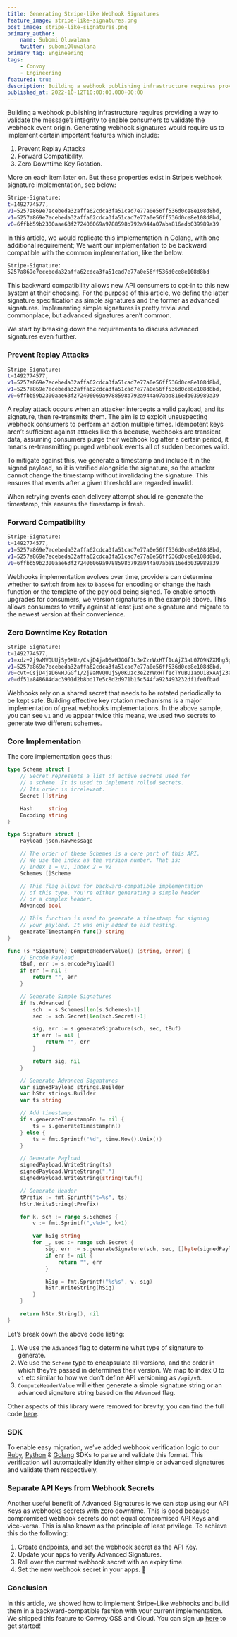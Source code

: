 ```yaml
---
title: Generating Stripe-like Webhook Signatures
feature_image: stripe-like-signatures.png
post_image: stripe-like-signatures.png
primary_author:
    name: Subomi Oluwalana
    twitter: subomiOluwalana
primary_tag: Engineering
tags:
    - Convoy
    - Engineering
featured: true
description: Building a webhook publishing infrastructure requires providing a way to validate the message’s integrity to enable consumers to validate the webhook event origin. In this blog post, Subomi takes us through how Stripe-like signatures are generated.
published_at: 2022-10-12T10:00:00.000+00:00
---
```


Building a webhook publishing infrastructure requires providing a way to validate the message’s integrity to enable consumers to validate the webhook event origin. Generating webhook signatures would require us to implement certain important features which include:

1. Prevent Replay Attacks
2. Forward Compatibility.
3. Zero Downtime Key Rotation.

More on each item later on. But these properties exist in Stripe’s webhook signature implementation, see below:

```bash
Stripe-Signature:
t=1492774577,
v1=5257a869e7ecebeda32affa62cdca3fa51cad7e77a0e56ff536d0ce8e108d8bd,
v1=5257a869e7ecebeda32affa62cdca3fa51cad7e77a0e56ff536d0ce8e108d8bd,
v0=6ffbb59b2300aae63f272406069a9788598b792a944a07aba816edb039989a39
```

In this article, we would replicate this implementation in Golang, with one additional requirement; We want our implementation to be backward compatible with the common implementation, like the below:

```bash
Stripe-Signature: 
5257a869e7ecebeda32affa62cdca3fa51cad7e77a0e56ff536d0ce8e108d8bd
```

This backward compatibility allows new API consumers to opt-in to this new system at their choosing. For the purpose of this article, we define the latter signature specification as simple signatures and the former as advanced signatures. Implementing simple signatures is pretty trivial and commonplace, but advanced signatures aren’t common.

We start by breaking down the requirements to discuss advanced signatures even further.

### Prevent Replay Attacks

```bash
Stripe-Signature:
t=1492774577,
v1=5257a869e7ecebeda32affa62cdca3fa51cad7e77a0e56ff536d0ce8e108d8bd,
v1=5257a869e7ecebeda32affa62cdca3fa51cad7e77a0e56ff536d0ce8e108d8bd,
v0=6ffbb59b2300aae63f272406069a9788598b792a944a07aba816edb039989a39
```

A replay attack occurs when an attacker intercepts a valid payload, and its signature, then re-transmits them. The aim is to exploit unsuspecting webhook consumers to perform an action multiple times. Idempotent keys aren’t sufficient against attacks like this because, webhooks are transient data, assuming consumers purge their webhook log after a certain period, it means re-transmitting purged webhook events all of sudden becomes valid. 

To mitigate against this, we generate a timestamp and include it in the signed payload, so it is verified alongside the signature, so the attacker cannot change the timestamp without invalidating the signature. This ensures that events after a given threshold are regarded invalid. 

When retrying events each delivery attempt should re-generate the timestamp, this ensures the timestamp is fresh.

### Forward Compatibility

```bash
Stripe-Signature:
t=1492774577,
v1=5257a869e7ecebeda32affa62cdca3fa51cad7e77a0e56ff536d0ce8e108d8bd,
v1=5257a869e7ecebeda32affa62cdca3fa51cad7e77a0e56ff536d0ce8e108d8bd,
v0=6ffbb59b2300aae63f272406069a9788598b792a944a07aba816edb039989a39
```

Webhooks implementation evolves over time, providers can determine whether to switch from `hex` to `base64` for encoding or change the hash function or the template of the payload being signed. To enable smooth upgrades for consumers, we version signatures in the example above. This allows consumers to verify against at least just one signature and migrate to the newest version at their convenience.

### Zero Downtime Key Rotation

```bash
Stripe-Signature:
t=1492774577,
v1=xdz+2j9aMVQUUjSy0KUz/CsjD4jaD6wHJGGf1c3eZzrWxHTf1cAjZ3aL07O9NZXMhg5gajfi+TYuBU1aoU18xA==,
v1=5257a869e7ecebeda32affa62cdca3fa51cad7e77a0e56ff536d0ce8e108d8bd,
v0=cvt+CsjD4jaD6wHJGGf1/2j9aMVQUUjSy0KUzc3eZzrWxHTf1cTYuBU1aoU18xAAjZ3aL07O9+NZXMhg5gajfi==
v0=df51a848684dac3901d2b8bd17e5c8d2d971b15c544fa923493232df1fe0fbad
```

Webhooks rely on a shared secret that needs to be rotated periodically to be kept safe. Building effective key rotation mechanisms is a major implementation of great webhooks implementations. In the above sample, you can see `v1` and `v0` appear twice this means, we used two secrets to generate two different schemes.

### Core Implementation

The core implementation goes thus:

```go
type Scheme struct {
	// Secret represents a list of active secrets used for
	// a scheme. It is used to implement rolled secrets.
	// Its order is irrelevant.
	Secret []string

	Hash     string
	Encoding string
}

type Signature struct {
	Payload json.RawMessage

	// The order of these Schemes is a core part of this API.
	// We use the index as the version number. That is:
	// Index 1 = v1, Index 2 = v2
	Schemes []Scheme

	// This flag allows for backward-compatible implementation
	// of this type. You're either generating a simple header
	// or a complex header.
	Advanced bool

	// This function is used to generate a timestamp for signing
	// your payload. It was only added to aid testing.
	generateTimestampFn func() string
}

func (s *Signature) ComputeHeaderValue() (string, error) {
	// Encode Payload
	tBuf, err := s.encodePayload()
	if err != nil {
		return "", err
	}

	// Generate Simple Signatures
	if !s.Advanced {
		sch := s.Schemes[len(s.Schemes)-1]
		sec := sch.Secret[len(sch.Secret)-1]

		sig, err := s.generateSignature(sch, sec, tBuf)
		if err != nil {
			return "", err
		}

		return sig, nil
	}

	// Generate Advanced Signatures
	var signedPayload strings.Builder
	var hStr strings.Builder
	var ts string

	// Add timestamp.
	if s.generateTimestampFn != nil {
		ts = s.generateTimestampFn()
	} else {
		ts = fmt.Sprintf("%d", time.Now().Unix())
	}

	// Generate Payload
	signedPayload.WriteString(ts)
	signedPayload.WriteString(",")
	signedPayload.WriteString(string(tBuf))

	// Generate Header
	tPrefix := fmt.Sprintf("t=%s", ts)
	hStr.WriteString(tPrefix)

	for k, sch := range s.Schemes {
		v := fmt.Sprintf(",v%d=", k+1)

		var hSig string
		for _, sec := range sch.Secret {
			sig, err := s.generateSignature(sch, sec, []byte(signedPayload.String()))
			if err != nil {
				return "", err
			}

			hSig = fmt.Sprintf("%s%s", v, sig)
			hStr.WriteString(hSig)
		}
	}

	return hStr.String(), nil
}
```

Let’s break down the above code listing:

1. We use the `Advanced` flag to determine what type of signature to generate.
2. We use the `Scheme` type to encapsulate all versions, and the order in which they’re passed in determines their version. We map to index 0 to `v1` etc similar to how we don’t define API versioning as `/api/v0`.
3. `ComputeHeaderValue` will either generate a simple signature string or an advanced signature string based on the `Advanced` flag.

Other aspects of this library were removed for brevity, you can find the full code [here](https://github.com/frain-dev/convoy/blob/main/pkg/signature/signature.go).

### SDK

To enable easy migration, we’ve added webhook verification logic to our [Ruby](https://github.com/frain-dev/convoy.rb), [Python](https://github.com/frain-dev/convoy-python) & [Golang](https://github.com/frain-dev/convoy-go) SDKs to parse and validate this format. This verification will automatically identify either simple or advanced signatures and validate them respectively. 

### Separate API Keys from Webhook Secrets

Another useful benefit of Advanced Signatures is we can stop using our API Keys as webhooks secrets with zero downtime. This is good because compromised webhook secrets do not equal compromised API Keys and vice-versa. This is also known as the principle of least privilege. To achieve this do the following: 

1. Create endpoints, and set the webhook secret as the API Key.
2. Update your apps to verify Advanced Signatures.
3. Roll over the current webhook secret with an expiry time. 
4. Set the new webhook secret in your apps. 🎉

### Conclusion

In this article, we showed how to implement Stripe-Like webhooks and build them in a backward-compatible fashion with your current implementation. We shipped this feature to Convoy OSS and Cloud. You can sign up [here](https://dashboard.getconvoy.io) to get started!

